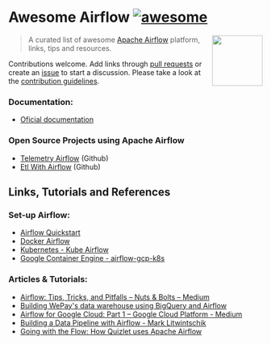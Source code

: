 # Awesome Airflow [![awesome](https://cdn.rawgit.com/sindresorhus/awesome/d7305f38d29fed78fa85652e3a63e154dd8e8829/media/badge.svg)](https://github.com/sindresorhus/awesome)

[<img src="https://airflow.apache.org/_images/pin_large.png" align="right"  width="100">](https://airflow.apache.org/)

> A curated list of awesome [Apache Airflow](https://github.com/apache/incubator-airflow) platform, links, tips and resources.

Contributions welcome. Add links through [pull requests](https://github.com/msantino/awesome-airflow/pulls) or create an [issue](https://github.com/msantino/awesome-airflow/issues) to start a discussion. Please take a look at the [contribution guidelines](CONTRIBUTING.md).

### Documentation:
- [Oficial documentation](https://airflow.apache.org/)

### Open Source Projects using Apache Airflow
- [Telemetry Airflow](https://github.com/mozilla/telemetry-airflow) (Github)
- [Etl With Airflow](https://github.com/gtoonstra/etl-with-airflow) (Github)

## Links, Tutorials and References
### Set-up Airflow:

- [Airflow Quickstart](https://airflow.incubator.apache.org/start.html)
- [Docker Airflow](https://github.com/puckel/docker-airflow)
- [Kubernetes - Kube Airflow](https://github.com/mumoshu/kube-airflow)
- [Google Container Engine - airflow-gcp-k8s](https://github.com/alexvanboxel/airflow-gcp-k8s)

### Articles & Tutorials:

- [Airflow: Tips, Tricks, and Pitfalls – Nuts & Bolts – Medium](https://medium.com/handy-tech/airflow-tips-tricks-and-pitfalls-9ba53fba14eb)
- [Building WePay's data warehouse using BigQuery and Airflow](https://wecode.wepay.com/posts/wepays-data-warehouse-bigquery-airflow)
- [Airflow for Google Cloud: Part 1 – Google Cloud Platform - Medium](https://medium.com/google-cloud/airflow-for-google-cloud-part-1-d7da9a048aa4)
- [Building a Data Pipeline with Airflow - Mark Litwintschik](http://tech.marksblogg.com/airflow-postgres-redis-forex.html)
- [Going with the Flow: How Quizlet uses Apache Airflow](https://medium.com/tech-quizlet/going-with-the-flow-how-quizlet-uses-apache-airflow-to-execute-complex-data-processing-pipelines-1ca546f8cc68)
